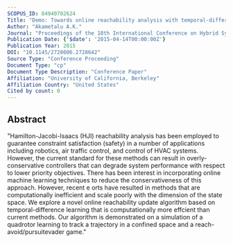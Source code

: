 ```yaml
---
SCOPUS_ID: 84940702624
Title: "Demo: Towards online reachability analysis with temporal-differencing"
Author: "Akametalu A.K."
Journal: "Proceedings of the 18th International Conference on Hybrid Systems: Computation and Control, HSCC 2015"
Publication Date: {'$date': '2015-04-14T00:00:00Z'}
Publication Year: 2015
DOI: "10.1145/2728606.2728642"
Source Type: "Conference Proceeding"
Document Type: "cp"
Document Type Description: "Conference Paper"
Affiliation: "University of California, Berkeley"
Affiliation Country: "United States"
Cited by count: 0
---
```


## Abstract
"Hamilton-Jacobi-Isaacs (HJI) reachability analysis has been employed to guarantee constraint satisfaction (safety) in a number of applications including robotics, air traffic control, and control of HVAC systems. However, the current standard for these methods can result in overly-conservative controllers that can degrade system performance with respect to lower priority objectives. There has been interest in incorporating online machine learning techniques to reduce the conservativeness of this approach. However, recent e orts have resulted in methods that are computationally inefficient and scale poorly with the dimension of the state space. We explore a novel online reachability update algorithm based on temporal-difference learning that is computationally more effcient than current methods. Our algorithm is demonstrated on a simulation of a quadrotor learning to track a trajectory in a confined space and a reach-avoid/pursuitevader game."
